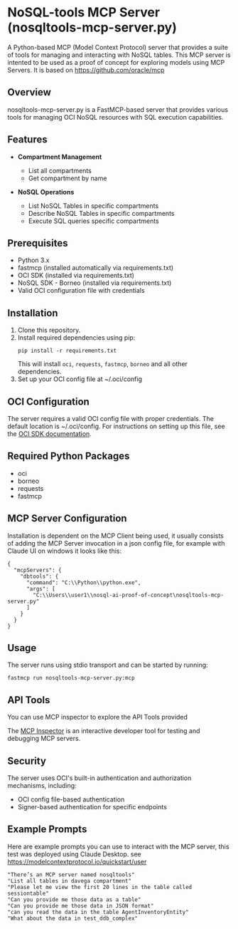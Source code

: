 # NoSQL-tools MCP Server (nosqltools-mcp-server.py)

A Python-based MCP (Model Context Protocol) server that provides a suite of tools for managing and interacting with NoSQL tables. 
This MCP server is intented to be used  as a proof of concept for exploring models using MCP Servers.
It is based on https://github.com/oracle/mcp

## Overview

nosqltools-mcp-server.py is a FastMCP-based server that provides various tools for managing OCI NoSQL resources with SQL execution capabilities.

## Features

- **Compartment Management**
  - List all compartments
  - Get compartment by name

- **NoSQL Operations**
  - List  NoSQL Tables in specific compartments
  - Describe  NoSQL Tables in specific compartments
  - Execute SQL queries specific compartments

## Prerequisites

- Python 3.x
- fastmcp (installed automatically via requirements.txt)
- OCI SDK (installed via requirements.txt)
- NoSQL SDK - Borneo (installed via requirements.txt)
- Valid OCI configuration file with credentials

## Installation

1. Clone this repository.
2. Install required dependencies using pip:
   ```
   pip install -r requirements.txt
   ```
   This will install `oci`, `requests`, `fastmcp`, `borneo` and all other dependencies.
3. Set up your OCI config file at ~/.oci/config

## OCI Configuration

The server requires a valid OCI config file with proper credentials. 
The default location is ~/.oci/config. For instructions on setting up this file, 
see the [OCI SDK documentation](https://docs.oracle.com/en-us/iaas/Content/API/Concepts/sdkconfig.htm).

## Required Python Packages

- oci
- borneo
- requests
- fastmcp


## MCP Server Configuration
Installation is dependent on the MCP Client being used, it usually consists of adding the MCP Server invocation in a json config file, for example with Claude UI on windows it looks like this:
```
{
  "mcpServers": {
    "dbtools": {
      "command": "C:\\Python\\python.exe",
      "args": [
        "C:\\Users\\user1\\nosql-ai-proof-of-concept\nosqltools-mcp-server.py"
      ]
    }
  }
}
```


## Usage

The server runs using stdio transport and can be started by running:

```
fastmcp run nosqltools-mcp-server.py:mcp
```

## API Tools

You can use MCP inspector to explore the API Tools provided

The [MCP Inspector](https://modelcontextprotocol.io/legacy/tools/inspector)  is an interactive developer tool for testing and debugging MCP servers. 


## Security

The server uses OCI's built-in authentication and authorization mechanisms, including:
- OCI config file-based authentication
- Signer-based authentication for specific endpoints

## Example Prompts

Here are example prompts you can use to interact with the MCP server, this test was deployed using Claude Desktop.
see https://modelcontextprotocol.io/quickstart/user

```
"There’s an MCP server named nosqltools"
"List all tables in davega compartment"
"Please let me view the first 20 lines in the table called sessiontable"
"Can you provide me those data as a table"
"Can you provide me those data in JSON format"
"can you read the data in the table AgentInventoryEntity"
"What about the data in test_ddb_complex"

```
